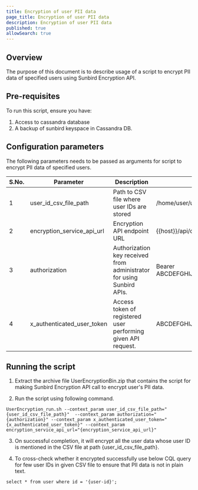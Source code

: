 ```yaml
---
title: Encryption of user PII data
page_title: Encryption of user PII data
description: Encryption of user PII data
published: true
allowSearch: true
---
```


## Overview
The purpose of this document is to describe usage of a script to encrypt PII data of specified users using Sunbird Encryption API.

## Pre-requisites

To run this script, ensure you have:

1. Access to cassandra database
2. A backup of sunbird keyspace in Cassandra DB.

## Configuration parameters

The following parameters needs to be passed as arguments for script to encrypt PII data of specified users.

 S.No. | Parameter | Description | Example 
-------|-----------|-------------|---------
1 | user_id_csv_file_path | Path to CSV file where user IDs are stored | /home/user/userids.csv 
2 | encryption_service_api_url | Encryption API endpoint URL | {{host}}/api/data/v1/user/encrypt
3 | authorization | Authorization key received from administrator for using Sunbird APIs. | Bearer ABCDEFGHIJKLMNOPQRSTUVWXYZ1234567890
4 | x_authenticated_user_token | Access token of registered user performing given API request. | ABCDEFGHIJKLMNOPQRSTUVWXYZ1234567890

## Running the script

1. Extract the archive file UserEncryptionBin.zip that contains the script for making Sunbird Encryption API call to encrypt user's PII data.

2. Run the script using following command.

``` 
UserEncryption_run.sh --context_param user_id_csv_file_path="{user_id_csv_file_path}"  --context_param authorization="{authorization}" --context_param x_authenticated_user_token="{x_authenticated_user_token}" --context_param encryption_service_api_url="{encryption_service_api_url}"
```

3. On successful completion, it will encrypt all the user data whose user ID is mentioned in the CSV file at path {user_id_csv_file_path}.

4. To cross-check whether it encrypted successfully use below CQL query for few user IDs in given CSV file to ensure that PII data is not in plain text.

```
select * from user where id = '{user-id}';
```
